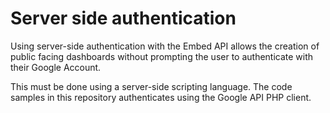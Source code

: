 # Server side authentication

Using server-side authentication with the Embed API allows the creation of public facing dashboards without prompting the user to authenticate with their Google Account.

This must be done using a server-side scripting language. The code samples in this repository authenticates using the Google API PHP client. 